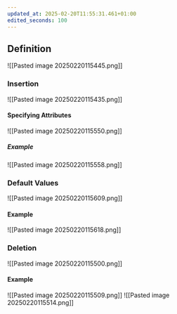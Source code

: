 ```yaml
---
updated_at: 2025-02-20T11:55:31.461+01:00
edited_seconds: 100
---
```

## Definition
![[Pasted image 20250220115445.png]]
### Insertion
![[Pasted image 20250220115435.png]]

#### Specifying Attributes
![[Pasted image 20250220115550.png]]
##### Example
![[Pasted image 20250220115558.png]]

### Default Values
![[Pasted image 20250220115609.png]]

#### Example
![[Pasted image 20250220115618.png]]

### Deletion
![[Pasted image 20250220115500.png]]
#### Example
![[Pasted image 20250220115509.png]]
![[Pasted image 20250220115514.png]]
